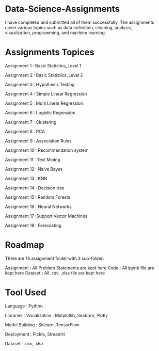 # Data-Science-Assignments
I have completed and submitted all of them successfully. The assignments cover various topics such as data collection, cleaning, analysis, visualization, programming, and machine learning.

# Assignments Topices
Assignment 1 : Basic Statistics_Level 1

Assignment 2 : Basic Statistics_Level 2

Assignment 3 : Hypothesis Testing

Assignment 4 : Simple Linear Regression

Assignment 5 : Multi Linear Regression

Assignment 6 : Logistic Regression

Assignment 7 : Clustering

Assignment 8 : PCA

Assignment 9 : Association Rules

Assignment 10 : Recommendation system

Assignment 11 : Text Mining

Assignment 12 :  Naive Bayes

Assignment 13 :  KNN

Assignment 14 :  Decision tree

Assignment 15 :  Random Forests

Assignment 16 : Neural Networks

Assignment 17 :Support Vector Machines


Assignment 18 : Forecasting

# Roadmap
There are 18 assignment folder with 3 sub-folder:

Assignment : All Problem Statements are kept here
Code : All ipynb file are kept here
Dataset : All .csv, .xlsx file are kept here

# Tool Used
Language : Python

Libraries :
Visualization : Matplotlib, Seaborn, Plotly

Model Building : Sklearn, TensorFlow

Deployment : Pickle, Streamlit

Dataset : .csv, .xlsx
